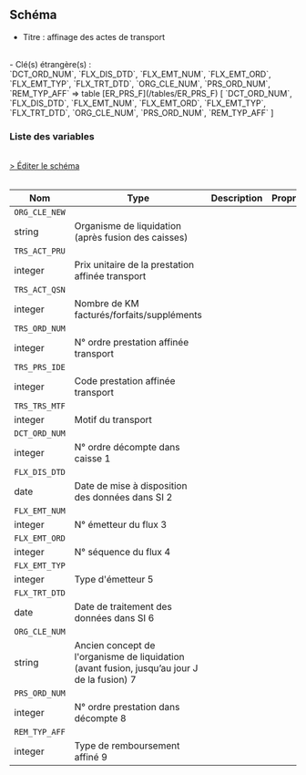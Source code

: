 ## Schéma

- Titre : affinage des actes de transport 
<br />
- Clé(s) étrangère(s) : <br />
`DCT_ORD_NUM`, `FLX_DIS_DTD`, `FLX_EMT_NUM`, `FLX_EMT_ORD`, `FLX_EMT_TYP`, `FLX_TRT_DTD`, `ORG_CLE_NUM`, `PRS_ORD_NUM`, `REM_TYP_AFF` => table [ER_PRS_F](/tables/ER_PRS_F) [ `DCT_ORD_NUM`, `FLX_DIS_DTD`, `FLX_EMT_NUM`, `FLX_EMT_ORD`, `FLX_EMT_TYP`, `FLX_TRT_DTD`, `ORG_CLE_NUM`, `PRS_ORD_NUM`, `REM_TYP_AFF` ]<br />

### Liste des variables
<br />
<div>
    <a href="https://gitlab.com/healthdatahub/schema-snds/edit/master/schemas/DCIR/ER_DTR_F.json"  
    arget="_blank" rel="noopener noreferrer">> Éditer le schéma</a>
    <OutboundLink />
</div>
<br />

Nom|Type|Description|Propriétés
-|-|-|-
`ORG_CLE_NEW`|
string|Organisme de liquidation (après fusion des caisses)||
`TRS_ACT_PRU`|
integer|Prix unitaire de la prestation affinée transport||
`TRS_ACT_QSN`|
integer|Nombre de KM facturés/forfaits/suppléments||
`TRS_ORD_NUM`|
integer|N° ordre prestation affinée transport||
`TRS_PRS_IDE`|
integer|Code prestation affinée transport||
`TRS_TRS_MTF`|
integer|Motif du transport||
`DCT_ORD_NUM`|
integer|N° ordre décompte dans caisse                      1||
`FLX_DIS_DTD`|
date|Date de mise à disposition des données dans SI     2||
`FLX_EMT_NUM`|
integer|N° émetteur du flux                                                  3||
`FLX_EMT_ORD`|
integer|N° séquence du flux                                               4||
`FLX_EMT_TYP`|
integer|Type d&#x27;émetteur                                                      5||
`FLX_TRT_DTD`|
date|Date de traitement des données dans SI                   6||
`ORG_CLE_NUM`|
string|Ancien concept de l&#x27;organisme de liquidation (avant fusion, jusqu’au jour J de la fusion)          7||
`PRS_ORD_NUM`|
integer|N° ordre prestation dans décompte                 8||
`REM_TYP_AFF`|
integer|Type de remboursement affiné                                 9||

